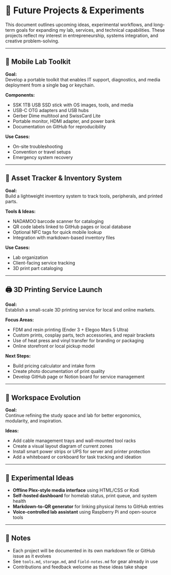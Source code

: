 # 🚀 Future Projects & Experiments

This document outlines upcoming ideas, experimental workflows, and long-term goals for expanding my lab, services, and technical capabilities. These projects reflect my interest in entrepreneurship, systems integration, and creative problem-solving.

---

## 🧳 Mobile Lab Toolkit

**Goal:**  
Develop a portable toolkit that enables IT support, diagnostics, and media deployment from a single bag or keychain.

**Components:**
- SSK 1TB USB SSD stick with OS images, tools, and media
- USB-C OTG adapters and USB hubs
- Gerber Dime multitool and SwissCard Lite
- Portable monitor, HDMI adapter, and power bank
- Documentation on GitHub for reproducibility

**Use Cases:**
- On-site troubleshooting
- Convention or travel setups
- Emergency system recovery

---

## 🧾 Asset Tracker & Inventory System

**Goal:**  
Build a lightweight inventory system to track tools, peripherals, and printed parts.

**Tools & Ideas:**
- NADAMOO barcode scanner for cataloging
- QR code labels linked to GitHub pages or local database
- Optional NFC tags for quick mobile lookup
- Integration with markdown-based inventory files

**Use Cases:**
- Lab organization
- Client-facing service tracking
- 3D print part cataloging

---

## 🖨️ 3D Printing Service Launch

**Goal:**  
Establish a small-scale 3D printing service for local and online markets.

**Focus Areas:**
- FDM and resin printing (Ender 3 + Elegoo Mars 5 Ultra)
- Custom prints, cosplay parts, tech accessories, and repair brackets
- Use of heat press and vinyl transfer for branding or packaging
- Online storefront or local pickup model

**Next Steps:**
- Build pricing calculator and intake form
- Create photo documentation of print quality
- Develop GitHub page or Notion board for service management

---

## 🧠 Workspace Evolution

**Goal:**  
Continue refining the study space and lab for better ergonomics, modularity, and inspiration.

**Ideas:**
- Add cable management trays and wall-mounted tool racks
- Create a visual layout diagram of current zones
- Install smart power strips or UPS for server and printer protection
- Add a whiteboard or corkboard for task tracking and ideation

---

## 🧪 Experimental Ideas

- **Offline Plex-style media interface** using HTML/CSS or Kodi
- **Self-hosted dashboard** for homelab status, print queue, and system health
- **Markdown-to-QR generator** for linking physical items to GitHub entries
- **Voice-controlled lab assistant** using Raspberry Pi and open-source tools

---

## 🧠 Notes

- Each project will be documented in its own markdown file or GitHub issue as it evolves
- See `tools.md`, `storage.md`, and `field-notes.md` for gear already in use
- Contributions and feedback welcome as these ideas take shape
